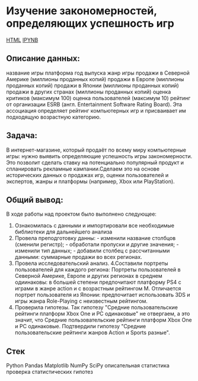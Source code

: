 # **Изучение закономерностей, определяющих успешность игр**

[HTML](https://github.com/AnyaGrish/yandex_practicum/blob/main/Изучение%20закономерностей%2C%20определяющих%20успешность%20игр/Изучение%20закономерностей%2C%20определяющих%20успешность%20игр%20html.html)
[IPYNB]()

## **Описание данных:**

название игры
платформа
год выпуска
жанр игры
продажи в Северной Америке (миллионы проданных копий)
продажи в Европе (миллионы проданных копий)
продажи в Японии (миллионы проданных копий)
продажи в других странах (миллионы проданных копий)
оценка критиков (максимум 100)
оценка пользователей (максимум 10)
рейтинг от организации ESRB (англ. Entertainment Software Rating Board). Эта ассоциация определяет рейтинг компьютерных игр и присваивает им подходящую возрастную категорию.

## **Задача:**

В интернет-магазине, который продаёт по всему миру компьютерные игры: нужно выявить определяющие успешность игры закономерности. Это позволит сделать ставку на потенциально популярный продукт и спланировать рекламные кампании.Сделаем это на основе исторических данных о продажах игр, оценки пользователей и экспертов, жанры и платформы (например, Xbox или PlayStation).

## **Общий вывод:**

В ходе работы над проектом было выполнено следующее:
1. Ознакомилась с данными и импортировали все необходимые библиотеки для дальнейшего анализа
2. Провела преподготовку данны: - изменили название столбцов (сменили регистр);
                         - обработали пропуски и другие значения;
                         - изменили тип данных;
                         - добавили столбец с рассчитанными данными: суммарные продажи во всех регионах.
3. Провела исследовательский анализ. 
4.Составили портреты пользователей для каждого региона: Портреты пользователей в Северной Америке, Европе и других регионах в среднем одиинаковы: в большей степени предпочитают платформу PS4 с играми в жанре action и с возрастным рейтингом M. Отличается портрет пользователя из Японии: предпочитает использовать 3DS и игры жанра Role-Playing с неизвестным рейтингом.
5. Проверила гипотезы. Так гипотезу "Средние пользовательские рейтинги платформ Xbox One и PC одинаковые" не отвергаем, а это значит, что Средние пользовательские рейтинги платформ Xbox One и PC одинаковые. Подтвердили гипотезу "Средние пользовательские рейтинги жанров Action и Sports разные".

## **Стек**

Python
Pandas
Matplotlib
NumPy
SciPy
описательная статистика
проверка статистических гипотез

